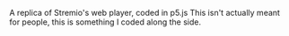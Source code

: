 A replica of Stremio's web player, coded in p5.js
This isn't actually meant for people, this is something I coded along the side.
